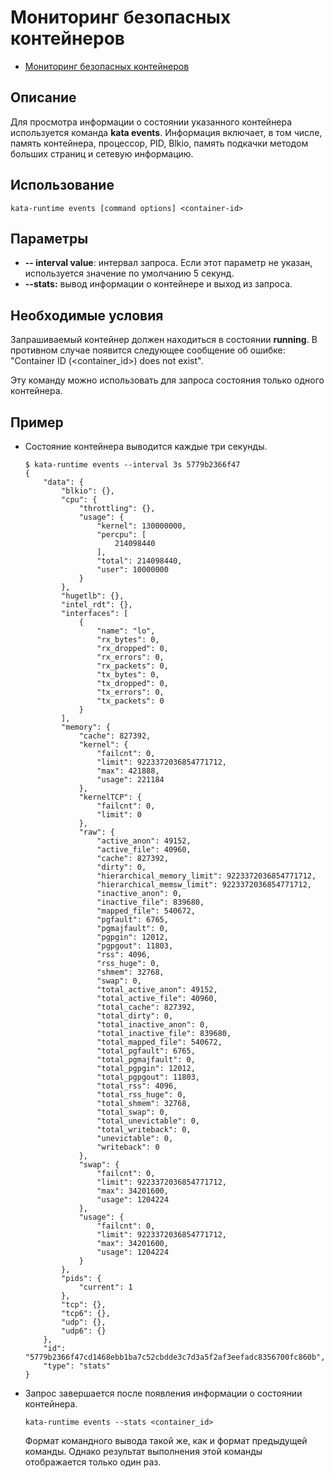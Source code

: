 # Мониторинг безопасных контейнеров

- [Мониторинг безопасных контейнеров](#monitoring-secure-containers)

## Описание

Для просмотра информации о состоянии указанного контейнера используется команда **kata events**. Информация включает, в том числе, память контейнера, процессор, PID, Blkio, память подкачки методом больших страниц и сетевую информацию.

## Использование

```
kata-runtime events [command options] <container-id>
```

## Параметры

- **-- interval value**: интервал запроса. Если этот параметр не указан, используется значение по умолчанию 5 секунд.
- **--stats:** вывод информации о контейнере и выход из запроса.

## Необходимые условия

Запрашиваемый контейнер должен находиться в состоянии **running**. В противном случае появится следующее сообщение об ошибке: "Container ID (\<container\_id>) does not exist".

Эту команду можно использовать для запроса состояния только одного контейнера.

## Пример

- Состояние контейнера выводится каждые три секунды.
  
  ```
  $ kata-runtime events --interval 3s 5779b2366f47
  {
      "data": {
          "blkio": {},
          "cpu": {
              "throttling": {},
              "usage": {
                  "kernel": 130000000,
                  "percpu": [
                      214098440
                  ],
                  "total": 214098440,
                  "user": 10000000
              }
          },
          "hugetlb": {},
          "intel_rdt": {},
          "interfaces": [
              {
                  "name": "lo",
                  "rx_bytes": 0,
                  "rx_dropped": 0,
                  "rx_errors": 0,
                  "rx_packets": 0,
                  "tx_bytes": 0,
                  "tx_dropped": 0,
                  "tx_errors": 0,
                  "tx_packets": 0
              }
          ],
          "memory": {
              "cache": 827392,
              "kernel": {
                  "failcnt": 0,
                  "limit": 9223372036854771712,
                  "max": 421888,
                  "usage": 221184
              },
              "kernelTCP": {
                  "failcnt": 0,
                  "limit": 0
              },
              "raw": {
                  "active_anon": 49152,
                  "active_file": 40960,
                  "cache": 827392,
                  "dirty": 0,
                  "hierarchical_memory_limit": 9223372036854771712,
                  "hierarchical_memsw_limit": 9223372036854771712,
                  "inactive_anon": 0,
                  "inactive_file": 839680,
                  "mapped_file": 540672,
                  "pgfault": 6765,
                  "pgmajfault": 0,
                  "pgpgin": 12012,
                  "pgpgout": 11803,
                  "rss": 4096,
                  "rss_huge": 0,
                  "shmem": 32768,
                  "swap": 0,
                  "total_active_anon": 49152,
                  "total_active_file": 40960,
                  "total_cache": 827392,
                  "total_dirty": 0,
                  "total_inactive_anon": 0,
                  "total_inactive_file": 839680,
                  "total_mapped_file": 540672,
                  "total_pgfault": 6765,
                  "total_pgmajfault": 0,
                  "total_pgpgin": 12012,
                  "total_pgpgout": 11803,
                  "total_rss": 4096,
                  "total_rss_huge": 0,
                  "total_shmem": 32768,
                  "total_swap": 0,
                  "total_unevictable": 0,
                  "total_writeback": 0,
                  "unevictable": 0,
                  "writeback": 0
              },
              "swap": {
                  "failcnt": 0,
                  "limit": 9223372036854771712,
                  "max": 34201600,
                  "usage": 1204224
              },
              "usage": {
                  "failcnt": 0,
                  "limit": 9223372036854771712,
                  "max": 34201600,
                  "usage": 1204224
              }
          },
          "pids": {
              "current": 1
          },
          "tcp": {},
          "tcp6": {},
          "udp": {},
          "udp6": {}
      },
      "id": "5779b2366f47cd1468ebb1ba7c52cbdde3c7d3a5f2af3eefadc8356700fc860b",
      "type": "stats"
  }
  ```

- Запрос завершается после появления информации о состоянии контейнера.
  
  ```
  kata-runtime events --stats <container_id>
  ```
  
  Формат командного вывода такой же, как и формат предыдущей команды. Однако результат выполнения этой команды отображается только один раз.